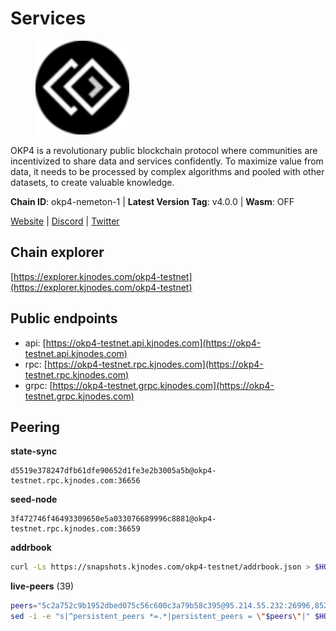 # Services

<figure><img src="https://raw.githubusercontent.com/kj89/cosmos-images/main/logos/okp4.png" width="150" alt=""><figcaption></figcaption></figure>

OKP4 is a revolutionary public blockchain protocol where communities are incentivized to  share data and services confidently. To maximize value from data, it needs to be processed  by complex algorithms and pooled with other datasets, to create valuable knowledge.

**Chain ID**: okp4-nemeton-1 | **Latest Version Tag**: v4.0.0 | **Wasm**: OFF

[Website](https://okp4.network) | [Discord](https://discord.gg/okp4) | [Twitter](https://twitter.com/OKP4_Protocol)




## Chain explorer
[https://explorer.kjnodes.com/okp4-testnet](https://explorer.kjnodes.com/okp4-testnet)

## Public endpoints

* api: [https://okp4-testnet.api.kjnodes.com](https://okp4-testnet.api.kjnodes.com)
* rpc: [https://okp4-testnet.rpc.kjnodes.com](https://okp4-testnet.rpc.kjnodes.com)
* grpc: [https://okp4-testnet.grpc.kjnodes.com](https://okp4-testnet.grpc.kjnodes.com)

## Peering

**state-sync**

```text
d5519e378247dfb61dfe90652d1fe3e2b3005a5b@okp4-testnet.rpc.kjnodes.com:36656
```

**seed-node**

```text
3f472746f46493309650e5a033076689996c8881@okp4-testnet.rpc.kjnodes.com:36659
```

**addrbook**
```bash
curl -Ls https://snapshots.kjnodes.com/okp4-testnet/addrbook.json > $HOME/.okp4d/config/addrbook.json
```

**live-peers** (39)
```bash
peers="5c2a752c9b1952dbed075c56c600c3a79b58c395@95.214.55.232:26996,8527f34bd6e542304809386896997d12d80e5e0e@65.108.237.232:29656,540e0e9b33b2d87315fdf7089404671581d36e94@95.217.203.43:26656,15fdc722cd49ef7676205b6ad3120a84728d948c@65.108.225.158:17656,c3db3a07493e8f04d93a9228998ae799fa89877f@5.78.48.118:26656,99f6675049e22a0216af0e2447e7a4c5021874cd@142.132.132.200:28656,d5519e378247dfb61dfe90652d1fe3e2b3005a5b@65.109.68.190:36656,ead118d7cbe51cbabf5a77b69db7255512f41023@88.208.34.134:60656,7dfc61d3ac9f6da7fa9f4893bc0ffa17ef8006e6@185.111.159.139:36656,d132ad0c5b2afd0eab2d87351eeda46dc9d69312@46.228.205.200:26656,b0b56d944cf1cc569a1e77e0923e075bad94d755@141.95.145.41:28656,874373b78d2cd50e716aa464bf407581d9305655@94.250.201.130:27656,be9841ace1d71a4c7681918ee39f5e00d8e96a82@213.239.216.252:36656,6a66a38bdd5895ec6f1ce18b3430860a30e18e02@142.132.149.118:26656,8cdeb85dada114c959c36bb59ce258c65ae3a09c@88.198.242.163:36656,42fbb917fca6787bc3ab774865f4bb1ef950f114@65.108.226.26:30656,9392c27a9a561c31e7a920dc6f577d663c473ef8@154.12.225.88:26656,052e10ce23cce3249f61853e2ca6a63102b7bddb@5.161.97.198:26656,2c6b5af41689145abb85f95cb49131ae9e193142@217.13.223.167:61356,854cc8b83a48ba4394c1940b57d0f42ec013e033@38.242.251.204:26656,473369a53bfa8a0ac4af5a191407b30bc82e83be@74.208.94.42:14656,78d923333e39e747c6a7fbfcc822ec6279990556@91.211.251.232:28656,d1a0ff9bd7ea1ebd06bc7158f3523f5e557328be@163.172.135.127:26656,d4305fcb7b20dc96481a6ae6ae84f281f3413a4e@65.109.37.58:13656,74349a1cb9479b291866debe2042de8a2e88b850@65.108.233.109:17656,8a7605d8ae4338de5b7a0d5c70244ce05e377630@85.10.200.221:26656,eef77b5ae1c37f3e5809ff928c329dde906be388@65.108.133.73:21656,23e895e7d650f43e1f53522165607b71685f8cfa@65.108.75.107:26656,a490691c2a423573cb93bc23b13967ed9db0e3ff@146.190.44.218:26656,643988550263605405a7968c38fd11653bf75cd0@38.242.252.104:26656,9d1482bc31fb4578a5c7f7f65c4e0aaf2dfc2336@213.239.215.77:36656,307fb25cd6998d0d5bd1d947571f6043c6bb4069@65.109.31.114:2280,ba469aac96159dbb49844406423180618d267007@65.108.120.21:26113,fe8bd9375c43a7cc6ef27e62d56af341a62e67c9@95.217.202.49:30656,9928d19b7663a6fa639eb7c1ee239e671edcbdb2@5.9.147.22:26616,7ba5d3721d98efd479b2a3f3b4df6ebd5fd2f119@109.123.243.135:26656,c6abcdff7b29159bf5be14f43c8e877648136468@51.159.2.19:23098,d1c1b729eff9afe7dfd371f190df6282c82ccfad@65.109.89.5:31656,9755cab2585a2794453a5b396ef13b893393366f@65.108.212.224:46673"
sed -i -e "s|^persistent_peers *=.*|persistent_peers = \"$peers\"|" $HOME/.okp4d/config/config.toml
```
